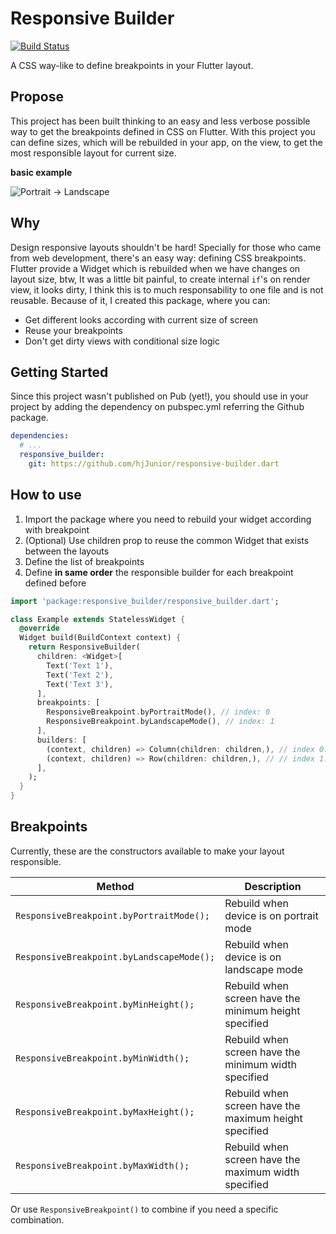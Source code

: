 # Responsive Builder
[![Build Status](https://travis-ci.com/hjJunior/Responsive-Builder.svg?branch=master)](https://travis-ci.com/hjJunior/Responsive-Builder)

A CSS way-like to define breakpoints in your Flutter layout.

## Propose
This project has been built thinking to an easy and less verbose possible way to get the breakpoints defined in CSS on Flutter.
With this project you can define sizes, which will be rebuilded in your app, on the view, to get the most responsible layout for current size.

**basic example** 

![Portrait -> Landscape](/example-preview.png?raw=true "Portrait to landscape")

## Why
Design responsive layouts shouldn't be hard! Specially for those who came from web development, there's an easy way: defining CSS breakpoints.
Flutter provide a Widget which is rebuilded when we have changes on layout size, btw, It was a little bit painful, to create internal `if`'s on render view, it looks dirty, I think this is to much responsability to one file and is not reusable.
Because of it, I created this package, where you can:

- Get different looks according with current size of screen
- Reuse your breakpoints
- Don't get dirty views with conditional size logic

## Getting Started

Since this project wasn't published on Pub (yet!), you should use in your project by adding the dependency on pubspec.yml referring the Github package.

```yaml
dependencies:
  # ...
  responsive_builder:
    git: https://github.com/hjJunior/responsive-builder.dart
```

## How to use
1. Import the package where you need to rebuild your widget according with breakpoint
2. (Optional) Use children prop to reuse the common Widget that exists between the layouts
3. Define the list of breakpoints
4. Define **in same order** the responsible builder for each breakpoint defined before

```dart
import 'package:responsive_builder/responsive_builder.dart';

class Example extends StatelessWidget {
  @override
  Widget build(BuildContext context) {
    return ResponsiveBuilder(
      children: <Widget>[
        Text('Text 1'),
        Text('Text 2'),
        Text('Text 3'),
      ],
      breakpoints: [
        ResponsiveBreakpoint.byPortraitMode(), // index: 0
        ResponsiveBreakpoint.byLandscapeMode(), // index: 1
      ],
      builders: [
        (context, children) => Column(children: children,), // index 0: portrait
        (context, children) => Row(children: children,), // // index 1: landscape
      ],
    );
  }
}
```

## Breakpoints
Currently, these are the constructors available to make your layout responsible.

| Method | Description |
|--|--|
| `ResponsiveBreakpoint.byPortraitMode();` | Rebuild when device is on portrait mode |
| `ResponsiveBreakpoint.byLandscapeMode();` | Rebuild when device is on landscape mode |
| `ResponsiveBreakpoint.byMinHeight();` | Rebuild when screen have the minimum height specified | 
| `ResponsiveBreakpoint.byMinWidth();` | Rebuild when screen have the minimum width specified |
| `ResponsiveBreakpoint.byMaxHeight();` | Rebuild when screen have the maximum height specified | 
| `ResponsiveBreakpoint.byMaxWidth();` | Rebuild when screen have the maximum width specified |

Or use `ResponsiveBreakpoint()` to combine if you need a specific combination.

